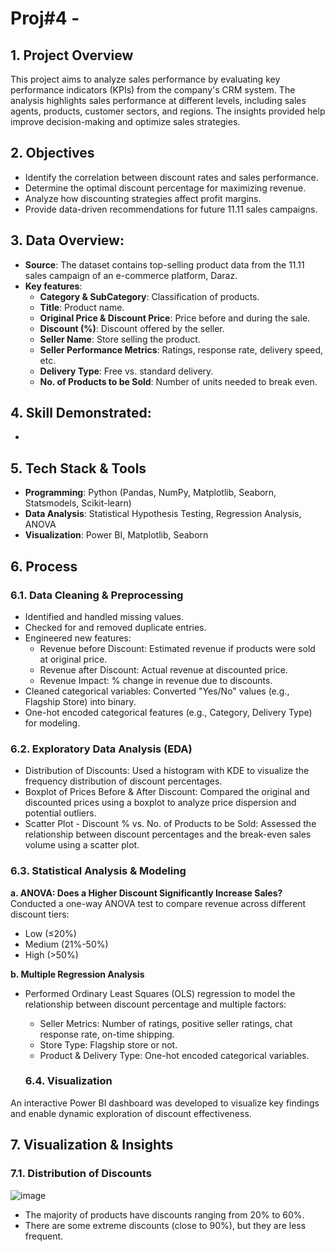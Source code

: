 # Proj#4 - 
## 1.	Project Overview
This project aims to analyze sales performance by evaluating key performance indicators (KPIs) from the company's CRM system. The analysis highlights sales performance at different levels, including sales agents, products, customer sectors, and regions. The insights provided help improve decision-making and optimize sales strategies.

## 2.	Objectives
- Identify the correlation between discount rates and sales performance.
- Determine the optimal discount percentage for maximizing revenue.
- Analyze how discounting strategies affect profit margins.
- Provide data-driven recommendations for future 11.11 sales campaigns.

## 3.	Data Overview:
- **Source**: The dataset contains top-selling product data from the 11.11 sales campaign of an e-commerce platform, Daraz.
- **Key features**:
  + **Category & SubCategory**: Classification of products.
  + **Title**: Product name.
  + **Original Price & Discount Price**: Price before and during the sale.
  + **Discount (%)**: Discount offered by the seller.
  + **Seller Name**: Store selling the product.
  + **Seller Performance Metrics**: Ratings, response rate, delivery speed, etc.
  + **Delivery Type**: Free vs. standard delivery.
  + **No. of Products to be Sold**: Number of units needed to break even.

## 4.	Skill Demonstrated:
- 

## 5.	Tech Stack & Tools
- **Programming**: Python (Pandas, NumPy, Matplotlib, Seaborn, Statsmodels, Scikit-learn)  
- **Data Analysis**: Statistical Hypothesis Testing, Regression Analysis, ANOVA  
- **Visualization**: Power BI, Matplotlib, Seaborn 

## 6.	Process
### 6.1. Data Cleaning & Preprocessing
- Identified and handled missing values.
- Checked for and removed duplicate entries.
- Engineered new features:
  + Revenue before Discount: Estimated revenue if products were sold at original price.
  + Revenue after Discount: Actual revenue at discounted price.
  + Revenue Impact: % change in revenue due to discounts.
- Cleaned categorical variables: Converted "Yes/No" values (e.g., Flagship Store) into binary.
- One-hot encoded categorical features (e.g., Category, Delivery Type) for modeling.

### 6.2. Exploratory Data Analysis (EDA)
- Distribution of Discounts: Used a histogram with KDE to visualize the frequency distribution of discount percentages.
- Boxplot of Prices Before & After Discount: Compared the original and discounted prices using a boxplot to analyze price dispersion and potential outliers.
- Scatter Plot - Discount % vs. No. of Products to be Sold: Assessed the relationship between discount percentages and the break-even sales volume using a scatter plot.

### 6.3. Statistical Analysis & Modeling
**a. ANOVA: Does a Higher Discount Significantly Increase Sales?**
Conducted a one-way ANOVA test to compare revenue across different discount tiers:
  + Low (≤20%)
  + Medium (21%-50%)
  + High (>50%)

**b. Multiple Regression Analysis**
- Performed Ordinary Least Squares (OLS) regression to model the relationship between discount percentage and multiple factors:
  + Seller Metrics: Number of ratings, positive seller ratings, chat response rate, on-time shipping.
  + Store Type: Flagship store or not.
  + Product & Delivery Type: One-hot encoded categorical variables.
 
  ### 6.4. Visualization
An interactive Power BI dashboard was developed to visualize key findings and enable dynamic exploration of discount effectiveness.

## 7. Visualization & Insights
### 7.1. Distribution of Discounts
![image](https://github.com/user-attachments/assets/842a4855-9709-4df9-80c5-cbf0b13976f8)
- The majority of products have discounts ranging from 20% to 60%.
- There are some extreme discounts (close to 90%), but they are less frequent.



